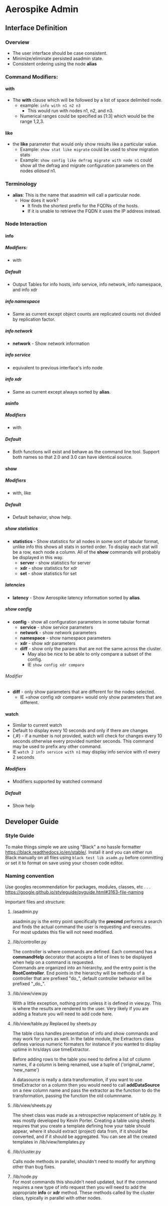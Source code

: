 # Aerospike Admin
## Interface Definition
### Overview
- The user interface should be case consistent.
- Minimize/eliminate persisted asadmin state.
- Consistent ordering using the node **alias**

### Command Modifiers:
#### with
- The **with** clause which will be followed by a list of space delimited 
  node.
    - example: <code>info with n1 n2 n3</code>
        - This would run with nodes n1, n2, and n3.
    - Numerical ranges could be specified as [1:3] which would be the range 1,2,3.

#### like
- the **like** parameter that would only show results
  like a particular value.
    - Example: <code>show stat like migrate</code> could be used to show migration stats
    - Example: <code>show config like defrag migrate with node n1</code> could show all the
	       defrag and migrate configuration parameters on the nodes *aliased*
	       n1.

### Terminology
- **alias**: This is the name that asadmin will call a particular node.
    - How does it work?
        - It finds the shortest prefix for the FQDNs of the hosts.
        - If it is unable to retrieve the FQDN it uses the IP address instead.

### Node Interaction
#### info
##### Modifiers:
- with

##### Default
- Output Tables for info hosts, info service, info network, info namespace, and info xdr

##### info namespace
- Same as current except object counts are replicated counts not divided by replication factor.

##### info network
- **network** - Show network information

##### info service
- equivalent to previous interface's info node

##### info xdr
- Same as current except always sorted by **alias**.

#### asinfo
##### Modifiers
- with

##### Default
- Both functions will exist and behave as the command line tool. Support both names so that 2.0 and 3.0 can have identical source.

#### show
##### Modifiers
- with, like

##### Default
- Default behavior, show help.

##### show statistics
- **statistics** - Show statistics for all nodes in some sort of tabular
		 format, unlike info this shows all stats in sorted order.
                 To display each stat will be a row, each node a column.
                 All of the **show** commands will probably be displayed in
                 this way.
    - **server** - show statistics for server
    - **xdr** - show statistics for xdr
    - **set** - show statistics for set

##### latencies
- **latency** - Show Aerospike latency information sorted by **alias**.

##### show config
- **config** - show all configuration parameters in some tabular format
    - **service** - show service parameters
    - **network** - show network parameters
    - **namespace** - show namespace parameters
    - **xdr** - show xdr parameters
    - **diff** - show only the params that are not the same across the cluster.
        - May also be nice to be able to only compare a subset of the config.
        - IE <code>show config xdr compare</code>

###### Modifier
- **diff** - only show parameters that are different for the nodes selected.
    - IE =show config xdr compare= would only show parameters that are different.
#### watch
- Similar to current watch
- Default to display every 10 seconds and only if there are changes
- {,#} - if a number is not provided, watch will check for changes every
	      10 seconds otherwise every provided number seconds. This command
	      may be used to prefix any other command.
- IE <code>watch 2 info service with n1</code> may display info service with n1 every 2
  seconds

##### Modifiers
- Modifiers supported by watched command

##### Default
- Show help

## Developer Guide
### Style Guide
   To make things simple we are using "Black" a no hassle formatter https://black.readthedocs.io/en/stable/.
   Install it and you can either run Black manually on all files using `black test lib asadm.py` before
   committing or set it to format on save using your chosen code editor.

### Naming convention
   Use googles recommendation for packages, modules, classes, etc . . .
   https://google.github.io/styleguide/pyguide.html#3163-file-naming


Important files and structure:

1. /asadmin.py

   asadmin.py is the entry point specifically the **precmd** performs a
   search and finds the actual command the user is requesting and executes.
   <br>
   For most updates this file will not need modified.

2. /lib/controller.py

   The controller is where commands are defined. Each command has a
   **commandHelp** decorator that accepts a list of lines to be displayed when
   help on a command is requested.
   <br>
   Commands are organized into an hierarchy, and the entry point is the
   **RootController**. End points in the hierarchy will be methods of a controller
   that are prefixed "do_", default controller behavior will be prefixed
   "\_do\_".

3. /lib/view/view.py

   With a little exception, nothing prints unless it is defined in view.py.
   This is where the results are rendered to the user. Very likely if you are
   adding a feature you will need to add code here.

4. /lib/view/table.py  Replaced by sheets.py

   The table class handles presentation of info and show commands and may work
   for yours as well.
   In the table module, the Extractors class defines various numeric formaters
   for instance if you wanted to display uptime in hrs/days use timeExtractor.

   Before adding rows to the table you need to define a list of column names,
   if a column is being renamed, use a tuple of ('original\_name', 'new\_name')

   A datasource is really a data transformation, if you want to use
   timeExtractor on a column then you would need to call **addDataSource** on a
   new column name and pass the extractor as the function to do the
   transformation, passing the function the old columnname.

5. /lib/view/sheets.py

   The sheet class was made as a retrospective replacement of table.py.  It was
   mostly developed by Kevin Porter.  Creating a table using sheets requires that
   you create a template defining how your table should appear, where it should
   extract (project) data from, if it should be converted, and if it should be 
   aggregated.  You can see all the created templates in /lib/view/templates.py

5. /lib/cluster.py

   Calls node methods in parallel, shouldn't need to modify for anything other
   than bug fixes.

6. /lib/node.py <br>
   For most commands this shouldn't need updated, but if the command requires
   a new type of info request then you will need to add the appropriate
   **info** or **xdr** method. These methods called by the cluster class, typically
   in parallel with other nodes.
